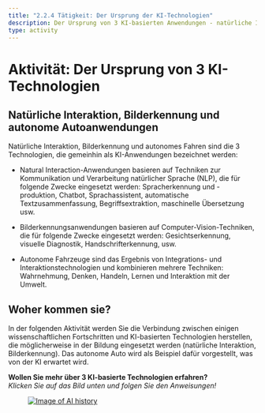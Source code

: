 ```yaml
---
title: "2.2.4 Tätigkeit: Der Ursprung der KI-Technologien"
description: Der Ursprung von 3 KI-basierten Anwendungen - natürliche Interaktion, Bilderkennung und autonomes Auto.
type: activity
---
```


# Aktivität: Der Ursprung von 3 KI-Technologien

## Natürliche Interaktion, Bilderkennung und autonome Autoanwendungen

Natürliche Interaktion, Bilderkennung und autonomes Fahren sind die 3 Technologien, die gemeinhin als KI-Anwendungen bezeichnet werden:

- Natural Interaction-Anwendungen basieren auf Techniken zur Kommunikation und Verarbeitung natürlicher Sprache (NLP), die für folgende Zwecke eingesetzt werden: Spracherkennung und -produktion, Chatbot, Sprachassistent, automatische Textzusammenfassung, Begriffsextraktion, maschinelle Übersetzung usw.

- Bilderkennungsanwendungen basieren auf Computer-Vision-Techniken, die für folgende Zwecke eingesetzt werden: Gesichtserkennung, visuelle Diagnostik, Handschrifterkennung, usw.

- Autonome Fahrzeuge sind das Ergebnis von Integrations- und Interaktionstechnologien und kombinieren mehrere Techniken: Wahrnehmung, Denken, Handeln, Lernen und Interaktion mit der Umwelt.

## Woher kommen sie?

In der folgenden Aktivität werden Sie die Verbindung zwischen einigen wissenschaftlichen Fortschritten und KI-basierten Technologien herstellen, die möglicherweise in der Bildung eingesetzt werden (natürliche Interaktion, Bilderkennung). Das autonome Auto wird als Beispiel dafür vorgestellt, was von der KI erwartet wird.

**Wollen Sie mehr über 3 KI-basierte Technologien erfahren?**  
_Klicken Sie auf das Bild unten und folgen Sie den Anweisungen!_

<a href="2-2-4-Activity-Discover-AI-innovations/2-2-4-Origin-of-AI-innovations.html" target="_blank"><figure>
  <img src="Images/AI-historical-timeline-DE.png" alt="Image of AI history" /> 
</figure></a>
